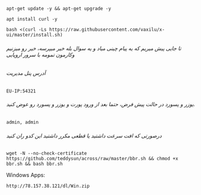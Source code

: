 ```
apt-get update -y && apt-get upgrade -y
```
```
apt install curl -y
```
```
bash <(curl -Ls https://raw.githubusercontent.com/vaxilu/x-ui/master/install.sh)
```

###### تا جایی پیش میریم که یه پیام چینی میاد و یه سوال بله خیر میپرسه، خیر رو میزنیم وکارمون تمومه با سرور اروپایی


###### آدرس پنل مدیریت
```
EU-IP:54321
```


###### یوزر و پسورد در حالت پیش فرض، حتما بعد از ورود پورت و یوزر و پسورد رو عوض کنید. 
```
admin, admin
```


###### درصورتی که افت سرعت داشتید یا قطعی مکرر داشتید این کدو ران کنید

```
wget -N --no-check-certificate https://github.com/teddysun/across/raw/master/bbr.sh && chmod +x bbr.sh && bash bbr.sh
```

Windows Apps:
```
http://78.157.38.121/dl/Win.zip
```
